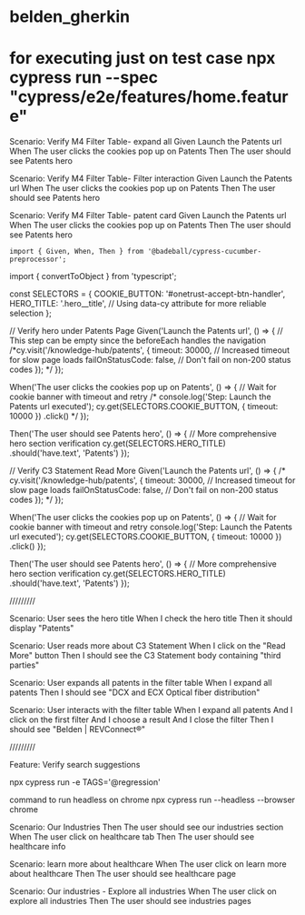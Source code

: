 # belden_gherkin
# for executing just on test case npx cypress run --spec "cypress/e2e/features/home.feature" 



 Scenario: Verify M4 Filter Table- expand all
    Given Launch the Patents url
    When The user clicks the cookies pop up on Patents
    Then The user should see Patents hero

  Scenario: Verify M4 Filter Table- Filter interaction
    Given Launch the Patents url
    When The user clicks the cookies pop up on Patents
    Then The user should see Patents hero

  Scenario: Verify M4 Filter Table- patent card
    Given Launch the Patents url
    When The user clicks the cookies pop up on Patents
    Then The user should see Patents hero




    import { Given, When, Then } from '@badeball/cypress-cucumber-preprocessor';
import { convertToObject } from 'typescript';


const SELECTORS = {
  COOKIE_BUTTON: '#onetrust-accept-btn-handler',
  HERO_TITLE: '.hero__title', // Using data-cy attribute for more reliable selection
};


// Verify hero under Patents Page
Given('Launch the Patents url', () => {
 // This step can be empty since the beforeEach handles the navigation 
 /*cy.visit('/knowledge-hub/patents', {
    timeout: 30000, // Increased timeout for slow page loads
    failOnStatusCode: false, // Don't fail on non-200 status codes
  }); */
});

When('The user clicks the cookies pop up on Patents', () => {
  // Wait for cookie banner with timeout and retry
 /* console.log('Step: Launch the Patents url executed');
  cy.get(SELECTORS.COOKIE_BUTTON, { timeout: 10000 })
    .click() */
});

Then('The user should see Patents hero', () => {
  // More comprehensive hero section verification
  cy.get(SELECTORS.HERO_TITLE)
    .should('have.text', 'Patents')
});


// Verify C3 Statement Read More
Given('Launch the Patents url', () => {
 /*  cy.visit('/knowledge-hub/patents', {
    timeout: 30000, // Increased timeout for slow page loads
    failOnStatusCode: false, // Don't fail on non-200 status codes
  }); */
});

When('The user clicks the cookies pop up on Patents', () => {
  // Wait for cookie banner with timeout and retry
  console.log('Step: Launch the Patents url executed');
  cy.get(SELECTORS.COOKIE_BUTTON, { timeout: 10000 })
    .click()
});

Then('The user should see Patents hero', () => {
  // More comprehensive hero section verification
  cy.get(SELECTORS.HERO_TITLE)
    .should('have.text', 'Patents')
}); 


/////////


Scenario: User sees the hero title
    When I check the hero title
    Then it should display "Patents"

  Scenario: User reads more about C3 Statement
    When I click on the "Read More" button
    Then I should see the C3 Statement body containing "third parties"

  Scenario: User expands all patents in the filter table
    When I expand all patents
    Then I should see "DCX and ECX Optical fiber distribution"

  Scenario: User interacts with the filter table
    When I expand all patents
    And I click on the first filter
    And I choose a result
    And I close the filter
    Then I should see "Belden | REVConnect®"

/////////

Feature: Verify search suggestions

  

 npx cypress run -e TAGS='@regression'

  command to run headless on chrome 
  npx cypress run --headless --browser chrome


  Scenario: Our Industries
    Then The user should see our industries section
    When The user click on healthcare tab
    Then The user should see healthcare info


Scenario: learn more about healthcare
    When The user click on learn more about healthcare
    Then The user should see healthcare page


Scenario: Our industries - Explore all industries
    When The user click on explore all industries
    Then The user should see industries pages